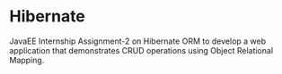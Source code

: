 # Hibernate
JavaEE Internship Assignment-2 on Hibernate ORM to develop a web application that demonstrates CRUD operations using Object Relational Mapping.
